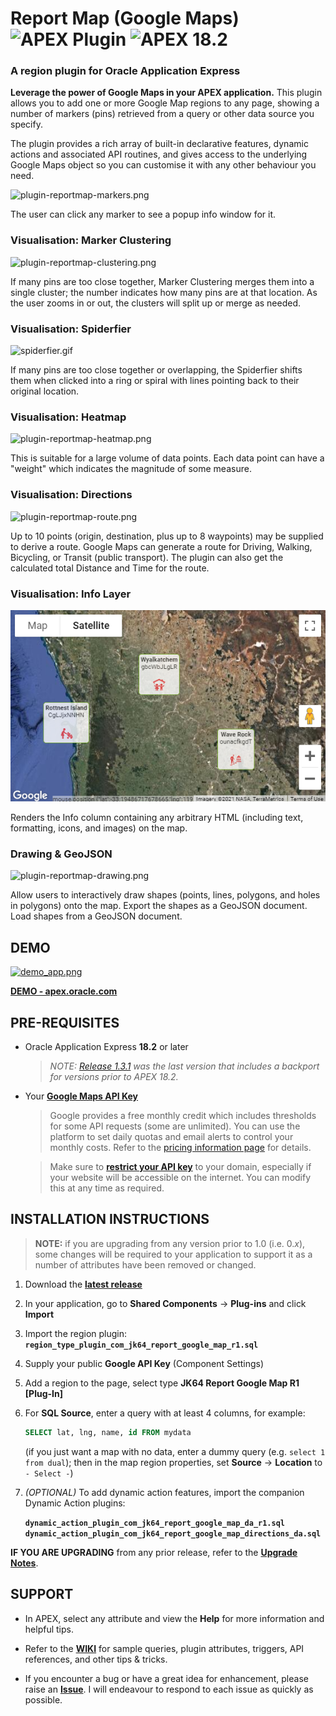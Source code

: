 # Report Map (Google Maps) ![APEX Plugin](https://cdn.rawgit.com/Dani3lSun/apex-github-badges/b7e95341/badges/apex-plugin-badge.svg) ![APEX 18.2](https://cdn.rawgit.com/Dani3lSun/apex-github-badges/2fee47b7/badges/apex-18_2-badge.svg)

### A region plugin for Oracle Application Express

**Leverage the power of Google Maps in your APEX application.** This plugin allows you to add one or more Google Map regions to any page, showing a number of markers (pins) retrieved from a query or other data source you specify.

The plugin provides a rich array of built-in declarative features, dynamic actions and associated API routines, and gives access to the underlying Google Maps object so you can customise it with any other behaviour you need.

![plugin-reportmap-markers.png](https://raw.githubusercontent.com/jeffreykemp/jk64-plugin-reportmap/master/demo_src/images/plugin-reportmap-markers.png)

The user can click any marker to see a popup info window for it.

### Visualisation: Marker Clustering

![plugin-reportmap-clustering.png](https://raw.githubusercontent.com/jeffreykemp/jk64-plugin-reportmap/master/demo_src/images/plugin-reportmap-clustering.png)

If many pins are too close together, Marker Clustering merges them into a single cluster; the number indicates how many pins are at that location. As the user zooms in or out, the clusters will split up or merge as needed.

### Visualisation: Spiderfier

![spiderfier.gif](https://raw.githubusercontent.com/jeffreykemp/jk64-plugin-reportmap/master/demo_src/images/spiderfier.gif)

If many pins are too close together or overlapping, the Spiderfier shifts them when clicked into a ring or spiral with lines pointing back to their original location.

### Visualisation: Heatmap

![plugin-reportmap-heatmap.png](https://raw.githubusercontent.com/jeffreykemp/jk64-plugin-reportmap/master/demo_src/images/plugin-reportmap-heatmap.png)

This is suitable for a large volume of data points. Each data point can have a "weight" which indicates the magnitude of some measure.

### Visualisation: Directions

![plugin-reportmap-route.png](https://raw.githubusercontent.com/jeffreykemp/jk64-plugin-reportmap/master/demo_src/images/plugin-reportmap-route.png)

Up to 10 points (origin, destination, plus up to 8 waypoints) may be supplied to derive a route. Google Maps can generate a route for Driving, Walking, Bicycling, or Transit (public transport). The plugin can also get the calculated total Distance and Time for the route.

### Visualisation: Info Layer

![plugin-reportmap-infolayer.png](https://raw.githubusercontent.com/jeffreykemp/jk64-plugin-reportmap/master/demo_src/images/plugin-reportmap-infolayer.png)

Renders the Info column containing any arbitrary HTML (including text, formatting, icons, and images) on the map.

### Drawing & GeoJSON

![plugin-reportmap-drawing.png](https://raw.githubusercontent.com/jeffreykemp/jk64-plugin-reportmap/master/demo_src/images/plugin-reportmap-drawing.png)

Allow users to interactively draw shapes (points, lines, polygons, and holes in polygons) onto the map. Export the shapes as a GeoJSON document. Load shapes from a GeoJSON document.

## DEMO

[![demo_app.png](https://raw.githubusercontent.com/jeffreykemp/jk64-plugin-reportmap/master/demo_src/images/demo_app.png)](https://apex.oracle.com/pls/apex/jk64/r/jk64_report_map/home)

**[DEMO - apex.oracle.com](https://apex.oracle.com/pls/apex/jk64/r/jk64_report_map/home)**

## PRE-REQUISITES

* Oracle Application Express **18.2** or later

  > *NOTE: [Release 1.3.1](https://github.com/jeffreykemp/jk64-plugin-reportmap/releases/tag/v1.3.1) was the last version that includes a backport for versions prior to APEX 18.2.*

* Your **[Google Maps API Key](https://developers.google.com/maps/documentation/javascript/get-api-key)**

  > Google provides a free monthly credit which includes thresholds for some API requests (some are unlimited). You can use the platform to set daily quotas and email alerts to control your monthly costs. Refer to the [pricing information page](https://cloud.google.com/maps-platform/pricing/) for details.
  
  > Make sure to **[restrict your API key](https://developers.google.com/maps/documentation/javascript/get-api-key#restrict_key)** to your domain, especially if your website will be accessible on the internet. You can modify this at any time as required.

## INSTALLATION INSTRUCTIONS

> **NOTE:** if you are upgrading from any version prior to 1.0 (i.e. 0.*x*), some changes will be required to your application to support it as a number of attributes have been removed or changed.

1. Download the **[latest release](https://github.com/jeffreykemp/jk64-plugin-reportmap/releases/latest)**

2. In your application, go to **Shared Components** -> **Plug-ins** and click **Import**

2. Import the region plugin: **`region_type_plugin_com_jk64_report_google_map_r1.sql`**

3. Supply your public **Google API Key** (Component Settings)

4. Add a region to the page, select type **JK64 Report Google Map R1 [Plug-In]**

5. For **SQL Source**, enter a query with at least 4 columns, for example:

   ```sql
   SELECT lat, lng, name, id FROM mydata
   ```
   
   (if you just want a map with no data, enter a dummy query (e.g. `select 1 from dual`); then in the map region properties, set **Source** -> **Location** to `- Select -`)

6. *(OPTIONAL)* To add dynamic action features, import the companion Dynamic Action plugins:

    **`dynamic_action_plugin_com_jk64_report_google_map_da_r1.sql`**
    **`dynamic_action_plugin_com_jk64_report_google_map_directions_da.sql`**

**IF YOU ARE UPGRADING** from any prior release, refer to the **[Upgrade Notes](https://github.com/jeffreykemp/jk64-plugin-reportmap/wiki/Upgrading)**.

## SUPPORT

* In APEX, select any attribute and view the **Help** for more information and helpful tips.

* Refer to the **[WIKI](https://github.com/jeffreykemp/jk64-plugin-reportmap/wiki)** for sample queries, plugin attributes, triggers, API references, and other tips & tricks.

* If you encounter a bug or have a great idea for enhancement, please raise an **[Issue](https://github.com/jeffreykemp/jk64-plugin-reportmap/issues)**. I will endeavour to respond to each issue as quickly as possible.

